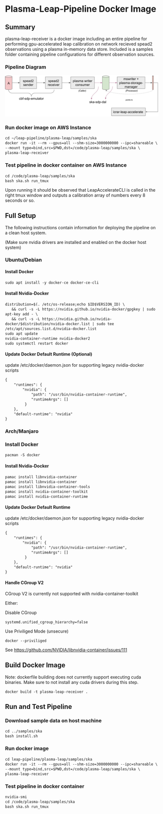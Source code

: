 # Plasma-Leap-Pipeline Docker Image

## Summary

plasma-leap-receiver is a docker image including an entire pipeline for performing gpu-accelerated leap calibration on network recieved spead2 observations using a plasma in-memory data store. Included is a samples folder containing pipeline configurations for different observation sources.

### Pipeline Diagram

![pipeline-diagram](/images/mem-workflow.jpg "Plasma-Leap Pipeline")

### Run docker image on AWS Instance

```
cd ~/leap-pipeline/plasma-leap/samples/ska
docker run -it --rm --gpus=all --shm-size=3000000000 --ipc=shareable \
--mount type=bind,src=$PWD,dst=/code/plasma-leap/samples/ska \
plasma-leap-receiver
```

### Test pipeline in docker container on AWS Instance

```
cd /code/plasma-leap/samples/ska
bash ska.sh run_tmux
```

Upon running it should be observed that LeapAccelerateCLI is called in the right tmux window and outputs a calibration array of numbers every 8 seconds or so.

## Full Setup

The following instructions contain information for deploying the pipeline on a clean host system.

(Make sure nvidia drivers are installed and enabled on the docker host system)

### Ubuntu/Debian

#### Install Docker

```
sudo apt install -y docker-ce docker-ce-cli
```

#### Install Nvidia-Docker

```
distribution=$(. /etc/os-release;echo $ID$VERSION_ID) \
   && curl -s -L https://nvidia.github.io/nvidia-docker/gpgkey | sudo apt-key add - \
   && curl -s -L https://nvidia.github.io/nvidia-docker/$distribution/nvidia-docker.list | sudo tee /etc/apt/sources.list.d/nvidia-docker.list
sudo apt update
nvidia-container-runtime nvidia-docker2
sudo systemctl restart docker
```

#### Update Docker Default Runtime (Optional)

update /etc/docker/daemon.json for supporting legacy nvidia-docker scripts

```
{
    "runtimes": {
        "nvidia": {
            "path": "/usr/bin/nvidia-container-runtime",
            "runtimeArgs": []
         } 
    },
    "default-runtime": "nvidia"
}
```

### Arch/Manjaro

### Install Docker

```
pacman -S docker
```

#### Install Nvidia-Docker

```
pamac install libnvidia-container
pamac install libnvidia-container
pamac install libnvidia-container-tools
pamac install nvidia-container-toolkit
pamac install nvidia-container-runtime
```

#### Update Docker Default Runtime

update /etc/docker/daemon.json for supporting legacy nvidia-docker scripts

```
{
    "runtimes": {
        "nvidia": {
            "path": "/usr/bin/nvidia-container-runtime",
            "runtimeArgs": []
         } 
    },
    "default-runtime": "nvidia"
}
```

#### Handle CGroup V2

CGroup V2 is currently not supported with nvidia-container-toolkit


Either:

Disable CGroup
```
systemd.unified_cgroup_hierarchy=false
```

Use Priviliged Mode (unsecure)
```
docker --priviliged
```

See https://github.com/NVIDIA/libnvidia-container/issues/111

## Build Docker Image

Note: dockerfile building does not currently support executing cuda binaries. Make sure to not install any cuda drivers during this step.

```
docker build -t plasma-leap-receiver .
```

## Run and Test Pipeline

### Download sample data on host machine

```
cd ../samples/ska
bash install.sh
```

### Run docker image

```
cd leap-pipeline/plasma-leap/samples/ska
docker run -it --rm --gpus=all --shm-size=3000000000 --ipc=shareable \
--mount type=bind,src=$PWD,dst=/code/plasma-leap/samples/ska \
plasma-leap-receiver
```

### Test pipeline in docker container

```
nvidia-smi
cd /code/plasma-leap/samples/ska
bash ska.sh run_tmux
```

